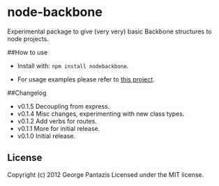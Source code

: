 node-backbone
=============

Experimental package to give (very very) basic Backbone structures to node projects.

##How to use

* Install with: ```npm install nodebackbone```.

* For usage examples please refer to [this project](https://github.com/gcpantazis/node-backbone-boilerplate).


##Changelog

* v0.1.5 Decoupling from express.
* v0.1.4 Misc changes, experimenting with new class types.
* v0.1.2 Add verbs for routes.
* v0.1.1 More for initial release.
* v0.1.0 Initial release.

## License
Copyright (c) 2012 George Pantazis
Licensed under the MIT license.
